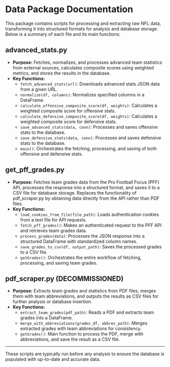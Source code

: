 # Data Package Documentation

This package contains scripts for processing and extracting raw NFL data, transforming it into structured formats for analysis and database storage. Below is a summary of each file and its main functions:

## advanced_stats.py
- **Purpose:** Fetches, normalizes, and processes advanced team statistics from external sources, calculates composite scores using weighted metrics, and stores the results in the database.
- **Key Functions:**
  - `fetch_advanced_stats(url)`: Downloads advanced stats JSON data from a given URL.
  - `normalize(df, columns)`: Normalizes specified columns in a DataFrame.
  - `calculate_offensive_composite_score(df, weights)`: Calculates a weighted composite score for offensive stats.
  - `calculate_defensive_composite_score(df, weights)`: Calculates a weighted composite score for defensive stats.
  - `save_advanced_stats(data, conn)`: Processes and saves offensive stats to the database.
  - `save_defensive_stats(data, conn)`: Processes and saves defensive stats to the database.
  - `main()`: Orchestrates the fetching, processing, and saving of both offensive and defensive stats.

## get_pff_grades.py
- **Purpose:** Fetches team grades data from the Pro Football Focus (PFF) API, processes the response into a structured format, and saves it to a CSV file for database storage. Replaces the functionality of pdf_scraper.py by obtaining data directly from the API rather than PDF files.
- **Key Functions:**
  - `load_cookies_from_file(file_path)`: Loads authentication cookies from a text file for API requests.
  - `fetch_pff_grades()`: Makes an authenticated request to the PFF API and retrieves team grades data.
  - `process_grades(data)`: Processes the JSON response into a structured DataFrame with standardized column names.
  - `save_grades_to_csv(df, output_path)`: Saves the processed grades to a CSV file.
  - `getGrades()`: Orchestrates the entire workflow of fetching, processing, and saving team grades.

## pdf_scraper.py (DECOMMISSIONED)
- **Purpose:** Extracts team grades and statistics from PDF files, merges them with team abbreviations, and outputs the results as CSV files for further analysis or database insertion.
- **Key Functions:**
  - `extract_team_grades(pdf_path)`: Reads a PDF and extracts team grades into a DataFrame.
  - `merge_with_abbreviations(grades_df, abbrev_path)`: Merges extracted grades with team abbreviations for consistency.
  - `getGrades()`: Main function to process the PDF, merge with abbreviations, and save the result as a CSV file.
---

These scripts are typically run before any analysis to ensure the database is populated with up-to-date and accurate data.

